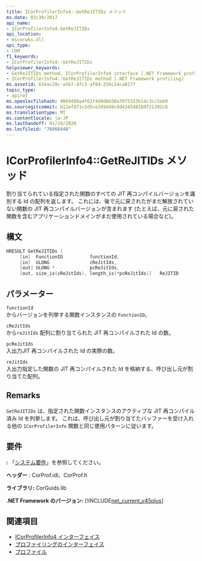 ```yaml
---
title: ICorProfilerInfo4::GetReJITIDs メソッド
ms.date: 03/30/2017
api_name:
- ICorProfilerInfo4.GetReJITIDs
api_location:
- mscorwks.dll
api_type:
- COM
f1_keywords:
- ICorProfilerInfo4::GetReJITIDs
helpviewer_keywords:
- GetReJITIDs method, ICorProfilerInfo4 interface [.NET Framework profiling]
- ICorProfilerInfo4::GetReJITIDs method [.NET Framework profiling]
ms.assetid: 634ac28c-a5b7-4fc3-af84-256c24ca8177
topic_type:
- apiref
ms.openlocfilehash: 9069498a4f62f4d9dbb50a7075323b14c3cc5ab9
ms.sourcegitcommit: b11efd71c3d5ce3d9449c8d4345481b9f21392c6
ms.translationtype: MT
ms.contentlocale: ja-JP
ms.lasthandoff: 01/29/2020
ms.locfileid: "76868448"
---
```

# <a name="icorprofilerinfo4getrejitids-method"></a>ICorProfilerInfo4::GetReJITIDs メソッド
割り当てられている指定された関数のすべての JIT 再コンパイルバージョンを識別する Id の配列を返します。 これには、後で元に戻されたがまだ解放されていない関数の JIT 再コンパイルバージョンが含まれます (たとえば、元に戻された関数を含むアプリケーションドメインがまだ使用されている場合など)。  
  
## <a name="syntax"></a>構文  
  
```cpp
HRESULT GetReJITIDs (  
     [in]  FunctionID          functionId,  
     [in]  ULONG               cReJitIds,  
     [out] ULONG *             pcReJitIds,  
     [out, size_is(cReJitIds), length_is(*pcReJitIds)]   ReJITID        reJitIds[]);  
```  
  
## <a name="parameters"></a>パラメーター  
 `functionId`  
 からバージョンを列挙する関数インスタンスの `FunctionID`。  
  
 `cReJitIds`  
 から`reJitIds` 配列に割り当てられた JIT 再コンパイルされた Id の数。  
  
 `pcReJitIds`  
 入出力JIT 再コンパイルされた Id の実際の数。  
  
 `reJitIds`  
 入出力指定した関数の JIT 再コンパイルされた Id を格納する、呼び出し元が割り当てた配列。  
  
## <a name="remarks"></a>Remarks  
 `GetReJITIDs` は、指定された関数インスタンスのアクティブな JIT 再コンパイル済み Id を列挙します。 これは、呼び出し元が割り当てたバッファーを受け入れる他の `ICorProfilerInfo` 関数と同じ使用パターンに従います。  
  
## <a name="requirements"></a>要件  
 **:** 「[システム要件](../../../../docs/framework/get-started/system-requirements.md)」を参照してください。  
  
 **ヘッダー** : CorProf.idl、CorProf.h  
  
 **ライブラリ:** CorGuids.lib  
  
 **.NET Framework のバージョン:** [!INCLUDE[net_current_v45plus](../../../../includes/net-current-v45plus-md.md)]  
  
## <a name="see-also"></a>関連項目

- [ICorProfilerInfo4 インターフェイス](icorprofilerinfo4-interface.md)
- [プロファイリングのインターフェイス](profiling-interfaces.md)
- [プロファイル](index.md)
